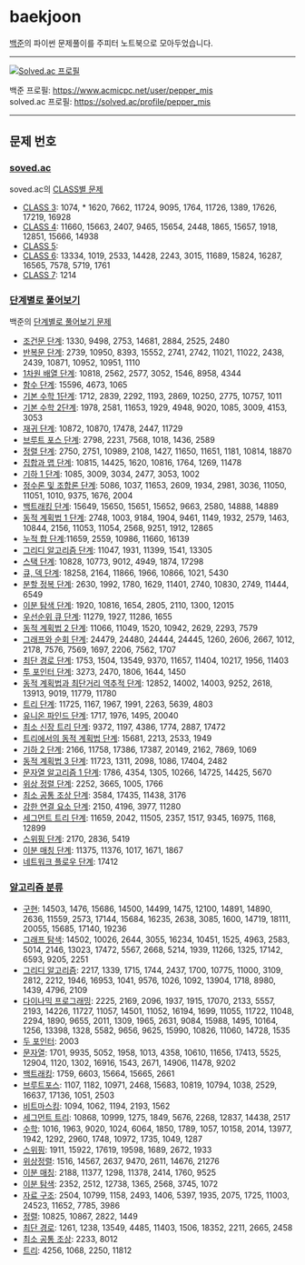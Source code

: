 # baekjoon
[백준](https://www.acmicpc.net/)의 파이썬 문제풀이를 주피터 노트북으로 모아두었습니다. <br>

---
[![Solved.ac
프로필](http://mazassumnida.wtf/api/v2/generate_badge?boj=pepper_mis)](https://solved.ac/pepper_mis)

백준 프로필: https://www.acmicpc.net/user/pepper_mis <br>
solved.ac 프로필: https://solved.ac/profile/pepper_mis

---
## 문제 번호
### [soved.ac](https://github.com/black-pepper/baekjoon/tree/master/solved.ac)
soved.ac의 [CLASS별 문제](https://solved.ac/class)<br>
* [CLASS 3](https://github.com/black-pepper/baekjoon/blob/master/solved.ac/CLASS%203.ipynb): 1074, * 1620, 7662, 11724, 9095, 1764, 11726, 1389, 17626, 17219, 16928  <br>
* [CLASS 4](https://github.com/black-pepper/baekjoon/blob/master/solved.ac/CLASS%204.ipynb): 11660, 15663, 2407, 9465, 15654, 2448, 1865, 15657, 1918, 12851, 15666, 14938 <br>
* [CLASS 5](https://github.com/black-pepper/baekjoon/blob/master/solved.ac/CLASS%205.ipynb):  <br>
* [CLASS 6](https://github.com/black-pepper/baekjoon/blob/master/solved.ac/CLASS%206.ipynb): 13334, 1019, 2533, 14428, 2243, 3015, 11689, 15824, 16287, 16565, 7578, 5719, 1761 <br>
* [CLASS 7](https://github.com/black-pepper/baekjoon/blob/master/solved.ac/CLASS%207.ipynb): 1214 <br>

### [단계별로 풀어보기](https://github.com/black-pepper/baekjoon/tree/master/%EB%8B%A8%EA%B3%84%EB%B3%84%EB%A1%9C%20%ED%92%80%EC%96%B4%EB%B3%B4%EA%B8%B0)
백준의 [단계별로 풀어보기 문제](https://www.acmicpc.net/step)
- [조건문 단계](): 1330, 9498, 2753, 14681, 2884, 2525, 2480 <br>
- [반복문 단계](): 2739, 10950, 8393, 15552, 2741, 2742, 11021, 11022, 2438, 2439, 10871, 10952, 10951, 1110 <br>
- [1차원 배열 단계](): 10818, 2562, 2577, 3052, 1546, 8958, 4344 <br>
- [함수 단계](): 15596, 4673, 1065 <br>
- [기본 수학 1단계](): 1712, 2839, 2292, 1193, 2869, 10250, 2775,  10757, 1011 <br>
- [기본 수학 2단계](): 1978, 2581, 11653, 1929, 4948, 9020, 1085, 3009, 4153, 3053 <br>
- [재귀 단계](): 10872, 10870, 17478, 2447, 11729 <br>
- [브루트 포스 단계](): 2798, 2231, 7568, 1018, 1436, 2589 <br>
- [정렬 단계](): 2750, 2751, 10989, 2108, 1427, 11650, 11651, 1181, 10814, 18870 <br>
- [집합과 맵 단계](): 10815, 14425, 1620, 10816, 1764, 1269, 11478 <br>
- [기하 1 단계](): 1085, 3009, 3034, 2477, 3053, 1002 <br>
- [정수론 및 조합론 단계](): 5086, 1037, 11653, 2609, 1934, 2981, 3036, 11050, 11051, 1010, 9375, 1676, 2004 <br>
- [백트래킹 단계](): 15649, 15650, 15651, 15652, 9663, 2580, 14888, 14889 <br>
- [동적 계획법 1 단계](): 2748, 1003, 9184, 1904, 9461, 1149, 1932, 2579, 1463, 10844, 2156, 11053, 11054, 2568, 9251, 1912, 12865 <br>
- [누적 합 단계]():11659, 2559, 10986, 11660, 16139 <br>
- [그리디 알고리즘 단계](): 11047, 1931, 11399, 1541, 13305 <br>
- [스택 단계](): 10828, 10773, 9012, 4949, 1874, 17298 <br>
- [큐, 덱 단계](): 18258, 2164, 11866, 1966, 10866, 1021, 5430 <br>
- [분할 정복 단계](): 2630, 1992, 1780, 1629, 11401, 2740, 10830, 2749, 11444, 6549<br>
- [이분 탐색 단계](): 1920, 10816, 1654, 2805, 2110, 1300, 12015 <br>
- [우선순위 큐 단계](): 11279, 1927, 11286, 1655 <br>
- [동적 계획법 2 단계](): 11066, 11049, 1520, 10942, 2629, 2293, 7579 <br>
- [그래프와 순회 단계](): 24479, 24480, 24444, 24445, 1260, 2606, 2667, 1012, 2178, 7576, 7569, 1697, 2206, 7562, 1707 <br>
- [최단 경로 단계](): 1753, 1504, 13549, 9370, 11657, 11404, 10217, 1956, 11403 <br>
- [투 포인터 단계](): 3273, 2470, 1806, 1644, 1450 <br>
- [동적 계획법과 최단거리 역추적 단계](): 12852, 14002, 14003, 9252, 2618, 13913, 9019, 11779, 11780 <br>
- [트리 단계](): 11725, 1167, 1967, 1991, 2263, 5639, 4803 <br>
- [유니온 파인드 단계](): 1717, 1976, 1495, 20040 <br>
- [최소 신장 트리 단계](): 9372, 1197, 4386, 1774, 2887, 17472 <br>
- [트리에서의 동적 계획법 단계](): 15681, 2213, 2533, 1949 <br>
- [기하 2 단계](): 2166, 11758, 17386, 17387, 20149, 2162, 7869, 1069 <br>
- [동적 계획법 3 단계](): 11723, 1311, 2098, 1086, 17404, 2482 <br>
- [문자열 알고리즘 1 단계](): 1786, 4354, 1305, 10266, 14725, 14425, 5670 <br>
- [위상 정렬 단계](): 2252, 3665, 1005, 1766 <br>
- [최소 공통 조상 단계](): 3584, 17435, 11438, 3176 <br>
- [강한 연결 요소 단계](): 2150, 4196, 3977, 11280 <br>
- [세그먼트 트리 단계](): 11659, 2042, 11505, 2357, 1517, 9345, 16975, 1168, 12899 <br>
- [스위핑 단계](): 2170, 2836, 5419 <br>
- [이분 매칭 단계](): 11375, 11376, 1017, 1671, 1867 <br>
- [네트워크 플로우 단계](): 17412 <br>


### [알고리즘 분류](https://github.com/black-pepper/baekjoon/tree/master/%EC%95%8C%EA%B3%A0%EB%A6%AC%EC%A6%98%20%EB%B6%84%EB%A5%98)
- [구현](): 14503, 1476, 15686, 14500, 14499, 1475, 12100, 14891, 14890, 2636, 11559, 2573, 17144, 15684, 16235, 2638, 3085, 1600, 14719, 18111, 20055, 15685, 17140, 19236
- [그래프 탐색](): 14502, 10026, 2644, 3055, 16234, 10451, 1525, 4963, 2583, 5014, 2146, 13023, 17472, 5567, 2668, 5214, 1939, 11266, 1325, 17142, 6593, 9205, 2251
- [그리디 알고리즘](): 2217, 1339, 1715, 1744, 2437, 1700, 10775, 11000, 3109, 2812, 2212, 1946, 16953, 1041, 9576, 1026, 1092, 13904, 1718, 8980, 1439, 4796, 2109
- [다이나믹 프로그래밍](): 2225, 2169, 2096, 1937, 1915, 17070, 2133, 5557, 2193, 14226, 11727, 11057, 14501, 11052, 16194, 1699, 11055, 11722, 11048, 2294, 1890, 9655, 2011, 1309, 1965, 2631, 9084, 15988, 1495, 10164, 1256, 13398, 1328, 5582, 9656, 9625, 15990, 10826, 11060, 14728, 1535
- [두 포인터](): 2003
- [문자열](): 1701, 9935, 5052, 1958, 1013, 4358, 10610, 11656, 17413, 5525, 12904, 1120, 1302, 16916, 1543, 2671, 14906, 11478, 9202
- [백트래킹](): 1759, 6603, 15664, 15665, 2661
- [브루트포스](): 1107, 1182, 10971, 2468, 15683, 10819, 10794, 1038, 2529, 16637, 17136, 1051, 2503
- [비트마스킹](): 1094, 1062, 1194, 2193, 1562
- [세그먼트 트리](): 10868, 10999, 1275, 1849, 5676, 2268, 12837, 14438, 2517
- [수학](): 1016, 1963, 9020, 1024, 6064, 1850, 1789, 1057, 10158, 2014, 13977, 1942, 1292, 2960, 1748, 10972, 1735, 1049, 1287
- [스위핑](): 1911, 15922, 17619, 19598, 1689, 2672, 1933
- [위상정렬](): 1516, 14567, 2637, 9470, 2611, 14676, 21276
- [이분 매칭](): 2188, 11377, 1298, 11378, 2414, 1760, 9525
- [이분 탐색](): 2352, 2512, 12738, 1365, 2568, 3745, 1072
- [자료 구조](): 2504, 10799, 1158, 2493, 1406, 5397, 1935, 2075, 1725, 11003, 24523, 11652, 7785, 3986
- [정렬](): 10825, 10867, 2822, 1449
- [최단 경로](): 1261, 1238, 13549, 4485, 11403, 1506, 18352, 2211, 2665, 2458
- [최소 공통 조상](): 2233, 8012
- [트리](): 4256, 1068, 2250, 11812
